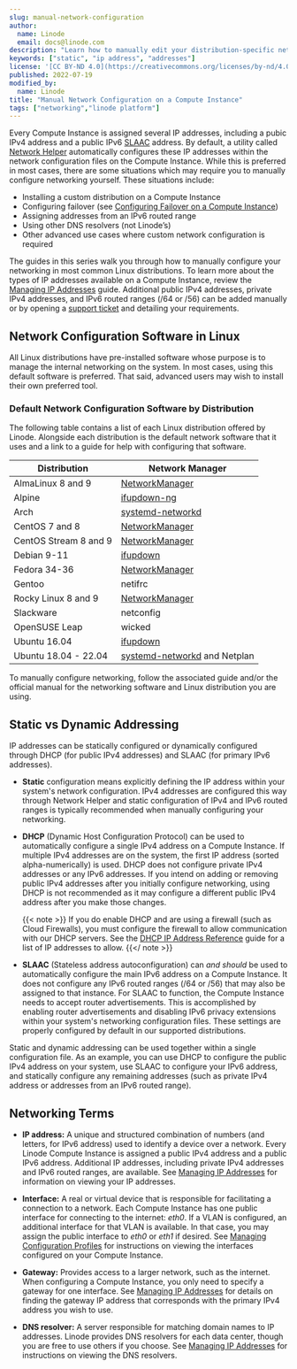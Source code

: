 ```yaml
---
slug: manual-network-configuration
author:
  name: Linode
  email: docs@linode.com
description: "Learn how to manually edit your distribution-specific network configuration files to set static IPs, routes and DNS resolvers."
keywords: ["static", "ip address", "addresses"]
license: '[CC BY-ND 4.0](https://creativecommons.org/licenses/by-nd/4.0)'
published: 2022-07-19
modified_by:
  name: Linode
title: "Manual Network Configuration on a Compute Instance"
tags: ["networking","linode platform"]
---
```


Every Compute Instance is assigned several IP addresses, including a pubic IPv4 address and a public IPv6 [SLAAC](https://en.wikipedia.org/wiki/IPv6#Stateless_address_autoconfiguration_.28SLAAC.29) address. By default, a utility called [Network Helper](/docs/guides/network-helper/) automatically configures these IP addresses within the network configuration files on the Compute Instance. While this is preferred in most cases, there are some situations which may require you to manually configure networking yourself. These situations include:

- Installing a custom distribution on a Compute Instance
- Configuring failover (see [Configuring Failover on a Compute Instance](/docs/guides/ip-failover/))
- Assigning addresses from an IPv6 routed range
- Using other DNS resolvers (not Linode’s)
- Other advanced use cases where custom network configuration is required

The guides in this series walk you through how to manually configure your networking in most common Linux distributions. To learn more about the types of IP addresses available on a Compute Instance, review the [Managing IP Addresses](/docs/guides/managing-ip-addresses/#types-of-ip-addresses) guide. Additional public IPv4 addresses, private IPv4 addresses, and IPv6 routed ranges (/64 or /56) can be added manually or by opening a [support ticket](/docs/guides/support/) and detailing your requirements.

## Network Configuration Software in Linux

All Linux distributions have pre-installed software whose purpose is to manage the internal networking on the system. In most cases, using this default software is preferred. That said, advanced users may wish to install their own preferred tool.

### Default Network Configuration Software by Distribution

The following table contains a list of each Linux distribution offered by Linode. Alongside each distribution is the default network software that it uses and a link to a guide for help with configuring that software.

| Distribution | Network Manager |
| -- | -- |
| AlmaLinux 8 and 9 | [NetworkManager](/docs/guides/networkmanager/) |
| Alpine | [ifupdown-ng](/docs/guides/ifupdown/) |
| Arch | [systemd-networkd](/docs/guides/systemd-networkd/) |
| CentOS 7 and 8 | [NetworkManager](/docs/guides/networkmanager/) |
| CentOS Stream 8 and 9 | [NetworkManager](/docs/guides/networkmanager/) |
| Debian 9-11 | [ifupdown](/docs/guides/ifupdown/) |
| Fedora 34-36 | [NetworkManager](/docs/guides/networkmanager/) |
| Gentoo | netifrc |
| Rocky Linux 8 and 9 | [NetworkManager](/docs/guides/networkmanager/) |
| Slackware | netconfig |
| OpenSUSE Leap | wicked |
| Ubuntu 16.04 | [ifupdown](/docs/guides/ifupdown/) |
| Ubuntu 18.04 - 22.04 | [systemd-networkd](/docs/guides/systemd-networkd/) and Netplan |

To manually configure networking, follow the associated guide and/or the official manual for the networking software and Linux distribution you are using.

## Static vs Dynamic Addressing

IP addresses can be statically configured or dynamically configured through DHCP (for public IPv4 addresses) and SLAAC (for primary IPv6 addresses).

- **Static** configuration means explicitly defining the IP address within your system's network configuration. IPv4 addresses are configured this way through Network Helper and static configuration of IPv4 and IPv6 routed ranges is typically recommended when manually configuring your networking.

- **DHCP** (Dynamic Host Configuration Protocol) can be used to automatically configure a single IPv4 address on a Compute Instance. If multiple IPv4 addresses are on the system, the first IP address (sorted alpha-numerically) is used. DHCP does not configure private IPv4 addresses or any IPv6 addresses. If you intend on adding or removing public IPv4 addresses after you initially configure networking, using DHCP is not recommended as it may configure a different public IPv4 address after you make those changes.

    {{< note >}}
If you do enable DHCP and are using a firewall (such as Cloud Firewalls), you must configure the firewall to allow communication with our DHCP servers. See the [DHCP IP Address Reference](/docs/guides/dhcp-ip-address-reference/) guide for a list of IP addresses to allow.
{{</ note >}}

- **SLAAC** (Stateless address autoconfiguration) can *and should* be used to automatically configure the main IPv6 address on a Compute Instance. It does not configure any IPv6 routed ranges (/64 or /56) that may also be assigned to that instance. For SLAAC to function, the Compute Instance needs to accept router advertisements. This is accomplished by enabling router advertisements and disabling IPv6 privacy extensions within your system's networking configuration files. These settings are properly configured by default in our supported distributions.

Static and dynamic addressing can be used together within a single configuration file. As an example, you can use DHCP to configure the public IPv4 address on your system, use SLAAC to configure your IPv6 address, and statically configure any remaining addresses (such as private IPv4 address or addresses from an IPv6 routed range).

## Networking Terms

- **IP address:** A unique and structured combination of numbers (and letters, for IPv6 address) used to identify a device over a network. Every Linode Compute Instance is assigned a public IPv4 address and a public IPv6 address. Additional IP addresses, including private IPv4 addresses and IPv6 routed ranges, are available. See [Managing IP Addresses](/docs/guides/managing-ip-addresses/) for information on viewing your IP addresses.

- **Interface:** A real or virtual device that is responsible for facilitating a connection to a network. Each Compute Instance has one public interface for connecting to the internet: *eth0*. If a VLAN is configured, an additional interface for that VLAN is available. In that case, you may assign the public interface to *eth0* or *eth1* if desired. See [Managing Configuration Profiles](/docs/guides/linode-configuration-profiles/) for instructions on viewing the interfaces configured on your Compute Instance.

- **Gateway:** Provides access to a larger network, such as the internet. When configuring a Compute Instance, you only need to specify a gateway for one interface. See [Managing IP Addresses](/docs/guides/managing-ip-addresses/) for details on finding the gateway IP address that corresponds with the primary IPv4 address you wish to use.

- **DNS resolver:** A server responsible for matching domain names to IP addresses. Linode provides DNS resolvers for each data center, though you are free to use others if you choose. See [Managing IP Addresses](/docs/guides/managing-ip-addresses/#viewing-the-dns-resolvers-ip-addresses) for instructions on viewing the DNS resolvers.
